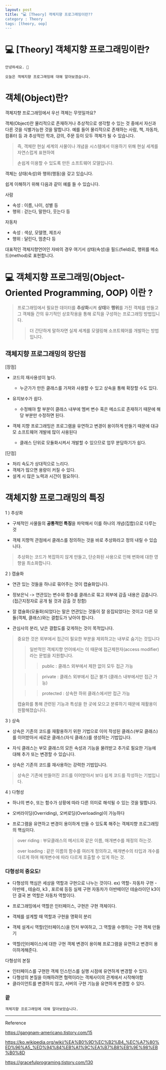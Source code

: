 ```yaml
---
layout: post
title: "💻 [Theory] 객체지향 프로그래밍이란??
category : Theory
tags: [theory, oop]
---
```


# 💻 [Theory] 객체지향 프로그래밍이란?

    안녕하세요. 👋
    
    오늘은 객체지향 프로그래밍에 대해 알아보겠습니다.

# 객체(Object)란?
객체지향 프로그래밍에서 우선 객체는 무엇일까요?

객체(Object)란 물리적으로 존재하거나 추상적으로 생각할 수 있는 것 중에서 자신과 다른 것을 식별가능한 것을 말합니다.
예를 들어 물리적으로 존재하는 사람, 책, 자동차, 컴퓨터 등 과 추상적인 학과, 강의, 주문 등이 모두 객체가 될 수 있습니다.

>즉, 객체란 현실 세계의 사물이나 개념을 시스템에서 이용하기 위해 현실 세계를 자연스럽게 표현하여
>
>손쉽게 이용할 수 있도록 만든 소프트웨어 모델입니다.
 
객체는 상태(속성)와 행위(행동)을 갖고 있습니다.

쉽게 이해하기 위해 다음과 같이 예를 들 수 있습니다.

사람
- 속성 : 이름, 나이, 성별 등
- 행위 : 걷는다, 말한다, 웃는다 등

자동차
- 속성 : 색상, 모델명, 제조사
- 행위 : 달린다, 멈춘다 등

대표적인 객체지향언어인 자바의 경우
여기서 상태(속성)을 필드(field)로, 행위를 메소드(method)로 표현합니다.

# 💻 객체지향 프로그래밍(Object-Oriented Programming, OOP) 이란 ?

>프로그래밍에서 필요한 데이터를 <b>추상화</b>시켜 <b>상태</b>와 <b>행위</b>를 가진 객체를 만들고 그 객체들 간의
>유기적인 상호작용을 통해 로직을 구성하는 프로그래밍 방법입니다.
>>더 간단하게 말하자면 실제 세계를 모델링해 소프트웨어를 개발하는 방법입니다.

## 객체지향 프로그래밍의 장단점

[장점]

- 코드의 재사용성이 높다.
    - 누군가가 만든 클래스를 가져와 사용할 수 있고 상속을 통해 확장할 수도 있다.

- 유지보수가 쉽다.
    - 수정해야 할 부분이 클래스 내부에 멤버 변수 혹은 메소드로 존재하기 때문에 해당 부분만 수정하면 된다.
    
- 객체 지향 프로그래밍은 프로그램을 유연하고 변경이 용이하게 만들기 때문에 대규모 소프트웨어 개발에 많이 사용된다
    - 클래스 단위로 모듈화시켜서 개발할 수 있으므로 업무 분담하기가 쉽다.
    
[단점]
- 처리 속도가 상대적으로 느리다.
- 객체가 많으면 용량이 커질 수 있다.
- 설계 시 많은 노력과 시간이 필요하다.


# 객체지향 프로그래밍의 특징
1 ) 추상화
- 구체적인 사물들의 <b>공통적인 특징</b>을 파악해서 이를 하나의 개념(집합)으로 다루는 것

- 객체 지향적 관점에서 클래스를 정의하는 것을 바로 추상화라고 정의 내릴 수 있습니다.

> 추상화는 코드가 복잡하지 않게 만들고, 단순화된 사용으로 인해 변화에 대한 영향을 최소화합니다.

2 ) 캡슐화
- 연관 있는 것들을 하나로 묶어주는 것이 캡슐화입니다.

- 정보은닉 -> 연관있는 변수와 함수를 클래스로 묶고 외부에 감출 내용은 감춥니다. (접근지정자로 공개 될 것과 감출 것 정함)

- 잘 캡슐화(모듈화)되었다는 말은 연관있는 것들이 잘 응집되었다는 것이고 다른 모듈(객체, 클래스)와는 결합도가 낮아야 합니다.

- 관심사의 분리, 낮은 결합도를 갖게하는 것이 목적입니다.

>중요한 것은 외부에서 접근이 필요한 부분을 제외하고는 내부로 숨기는 것입니다
>
>>일반적인 객체지향 언어에서는 이 때문에 접근제한자(access modifier)라는 문법을 지원합니다. 
>>>public : 클래스 외부에서 제한 없이 모두 접근 가능
>
>>>private : 클래스 외부에서 접근 불가 (클래스 내부에서만 접근 가능)
>
>>>protected : 상속한 하위 클래스에서만 접근 가능
>
>캡슐화를 통해 관련된 기능과 특성을 한 곳에 모으고 분류하기 때문에 재활용이 원활해졌습니다. 
 
3 ) 상속
- 상속은 기존의 코드를 재활용하기 위한 기법으로 이미 작성된 클래스(부모 클래스)를 이어받아서 새로운 클래스(자식 클래스)를 생성하는 기법입니다.

- 자식 클래스는 부모 클래스의 모든 속성과 기능을 물려받고 추가로 필요한 기능에 대해 추가 또는 변경할 수 있습니다.

- 상속은 기존의 코드를 재사용하는 강력한 기법입니다.

> 상속은 기존에 만들어진 코드를 이어받아서 보다 쉽게 코드를 작성하는 기법입니다.

4 ) 다형성

- 하나의 변수, 또는 함수가 상황에 따라 다른 의미로 해석될 수 있는 것을 말합니다.

- 오버라이딩(Overriding), 오버로딩(Overloading)이 가능하다

- 프로그램을 유연하고 변경이 용이하게 만들 수 있도록 해주는 객체지향 프로그래밍의 핵심이다.

>over riding : 부모클래스의 메서드와 같은 이름, 매개변수를 재정의 하는것. 
>
>over loading : 같은 이름의 함수를 여러개 정의하고, 매개변수의 타입과 개수를 다르게 하여 매개변수에 따라 다르게 호출할 수 있게 하는 것.
 

### 다형성의 중요도!

- 다형성의 핵심은 세상을 역할과 구현으로 나누는 것이다. ex) 역할- 자동차 구현 - 아반떼 , 테슬라, k3 , 포르쉐 등등 실제 구현 자동차가 아반떼이던 테슬라이던 k3이던 결국 본 역할은 자동차 역할이다.

- 프로그래밍에서 역할은 인터페이스, 구현은 구현 객체이다.

- 객체를 설계할 때 역할과 구현을 명확히 분리

- 객체 설계시 역할(인터페이스)을 먼저 부여하고, 그 역할을 수행하는 구현 객체 만들기

- 역할(인터페이스)에 대한 구현 객체 변경이 용이해 프로그램을 유연하고 변경이 용이하게해준다.

다형성의 본질
- 인터페이스를 구현한 객체 인스턴스를 실행 시점에 유연하게 변경할 수 있다.
- 다형성의 본질을 이해하려면 협력이라는 객체사이의 관계에서 시작해야함
- 클라이언트를 변경하지 않고, 서버의 구현 기능을 유연하게 변경할 수 있다.

 
### 끝

    객체지향 프로그래밍에 대해 알아보았습니다.

-------------------------------------------------

Reference

<https://gangnam-americano.tistory.com/15>

<https://ko.wikipedia.org/wiki/%EA%B0%9D%EC%B2%B4_%EC%A7%80%ED%96%A5_%ED%94%84%EB%A1%9C%EA%B7%B8%EB%9E%98%EB%B0%8D>

<https://gracefulprograming.tistory.com/130>
